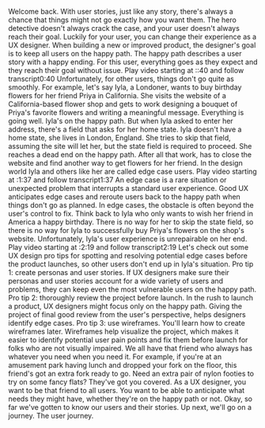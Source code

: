 Welcome back. With user stories, just like any story, there's always a chance that things might not go exactly how you want them. The hero detective doesn't always crack the case, and your user doesn't always reach their goal. Luckily for your user, you can change their experience as a UX designer. When building a new or improved product, the designer's goal is to keep all users on the happy path. The happy path describes a user story with a happy ending. For this user, everything goes as they expect and they reach their goal without issue.
Play video starting at ::40 and follow transcript0:40
Unfortunately, for other users, things don't go quite as smoothly. For example, let's say Iyla, a Londoner, wants to buy birthday flowers for her friend Priya in California. She visits the website of a California-based flower shop and gets to work designing a bouquet of Priya's favorite flowers and writing a meaningful message. Everything is going well. Iyla's on the happy path. But when Iyla asked to enter her address, there's a field that asks for her home state. Iyla doesn't have a home state, she lives in London, England. She tries to skip that field, assuming the site will let her, but the state field is required to proceed. She reaches a dead end on the happy path. After all that work, has to close the website and find another way to get flowers for her friend. In the design world Iyla and others like her are called edge case users.
Play video starting at :1:37 and follow transcript1:37
An edge case is a rare situation or unexpected problem that interrupts a standard user experience. Good UX anticipates edge cases and reroute users back to the happy path when things don't go as planned. In edge cases, the obstacle is often beyond the user's control to fix. Think back to Iyla who only wants to wish her friend in America a happy birthday. There is no way for her to skip the state field, so there is no way for Iyla to successfully buy Priya's flowers on the shop's website. Unfortunately, Iyla's user experience is unrepairable on her end.
Play video starting at :2:19 and follow transcript2:19
Let's check out some UX design pro tips for spotting and resolving potential edge cases before the product launches, so other users don't end up in Iyla's situation. Pro tip 1: create personas and user stories. If UX designers make sure their personas and user stories account for a wide variety of users and problems, they can keep even the most vulnerable users on the happy path. Pro tip 2: thoroughly review the project before launch. In the rush to launch a product, UX designers might focus only on the happy path. Giving the project of final good review from the user's perspective, helps designers identify edge cases. Pro tip 3: use wireframes. You'll learn how to create wireframes later. Wireframes help visualize the project, which makes it easier to identify potential user pain points and fix them before launch for folks who are not visually impaired. We all have that friend who always has whatever you need when you need it. For example, if you're at an amusement park having lunch and dropped your fork on the floor, this friend's got an extra fork ready to go. Need an extra pair of nylon footies to try on some fancy flats? They've got you covered. As a UX designer, you want to be that friend to all users. You want to be able to anticipate what needs they might have, whether they're on the happy path or not. Okay, so far we've gotten to know our users and their stories. Up next, we'll go on a journey. The user journey.